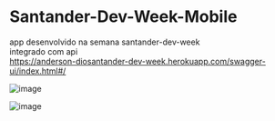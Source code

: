 # Santander-Dev-Week-Mobile 

app desenvolvido na semana santander-dev-week <br>
integrado com api <br>
https://anderson-diosantander-dev-week.herokuapp.com/swagger-ui/index.html#/


![image](https://user-images.githubusercontent.com/50720925/167227229-1c695535-9de7-4364-b339-a4ce75b14f57.png)


![image](https://user-images.githubusercontent.com/50720925/167227259-2261f944-1545-47fc-8ec9-7b21fabc87f5.png)
